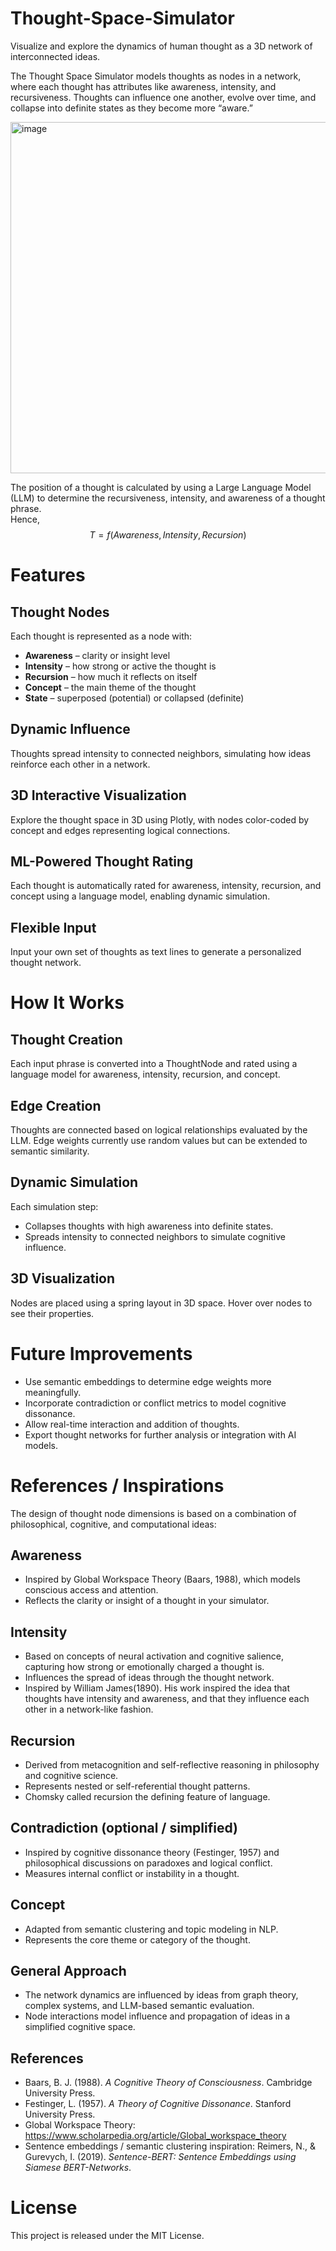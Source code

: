 # Thought-Space-Simulator
Visualize and explore the dynamics of human thought as a 3D network of interconnected ideas.

The Thought Space Simulator models thoughts as nodes in a network, where each thought has attributes like awareness, intensity, and recursiveness. Thoughts can influence one another, evolve over time, and collapse into definite states as they become more “aware.”

<img width="820" height="562" alt="image" src="https://github.com/user-attachments/assets/ec3bb429-4812-44ef-970c-bd39b1f9dca5" />

The position of a thought is calculated by using a Large Language Model (LLM) to determine the recursiveness, intensity, and awareness of a thought phrase.  
Hence,  
$$T = f(Awareness, Intensity, Recursion)$$

# Features

## Thought Nodes
Each thought is represented as a node with:

- **Awareness** – clarity or insight level  
- **Intensity** – how strong or active the thought is  
- **Recursion** – how much it reflects on itself  
- **Concept** – the main theme of the thought  
- **State** – superposed (potential) or collapsed (definite)  

## Dynamic Influence
Thoughts spread intensity to connected neighbors, simulating how ideas reinforce each other in a network.

## 3D Interactive Visualization
Explore the thought space in 3D using Plotly, with nodes color-coded by concept and edges representing logical connections.

## ML-Powered Thought Rating
Each thought is automatically rated for awareness, intensity, recursion, and concept using a language model, enabling dynamic simulation.

## Flexible Input
Input your own set of thoughts as text lines to generate a personalized thought network.

# How It Works

## Thought Creation
Each input phrase is converted into a ThoughtNode and rated using a language model for awareness, intensity, recursion, and concept.

## Edge Creation
Thoughts are connected based on logical relationships evaluated by the LLM. Edge weights currently use random values but can be extended to semantic similarity.

## Dynamic Simulation
Each simulation step:

- Collapses thoughts with high awareness into definite states.  
- Spreads intensity to connected neighbors to simulate cognitive influence.  

## 3D Visualization
Nodes are placed using a spring layout in 3D space. Hover over nodes to see their properties.

# Future Improvements

- Use semantic embeddings to determine edge weights more meaningfully.  
- Incorporate contradiction or conflict metrics to model cognitive dissonance.  
- Allow real-time interaction and addition of thoughts.  
- Export thought networks for further analysis or integration with AI models.  

# References / Inspirations

The design of thought node dimensions is based on a combination of philosophical, cognitive, and computational ideas:

## Awareness
- Inspired by Global Workspace Theory (Baars, 1988), which models conscious access and attention.  
- Reflects the clarity or insight of a thought in your simulator.

## Intensity
- Based on concepts of neural activation and cognitive salience, capturing how strong or emotionally charged a thought is.  
- Influences the spread of ideas through the thought network.
- Inspired by William James(1890). His work inspired the idea that thoughts have intensity and awareness, and that they influence each other in a network-like fashion.

## Recursion
- Derived from metacognition and self-reflective reasoning in philosophy and cognitive science.  
- Represents nested or self-referential thought patterns.
- Chomsky called recursion the defining feature of language.

## Contradiction (optional / simplified)
- Inspired by cognitive dissonance theory (Festinger, 1957) and philosophical discussions on paradoxes and logical conflict.  
- Measures internal conflict or instability in a thought.

## Concept
- Adapted from semantic clustering and topic modeling in NLP.  
- Represents the core theme or category of the thought.

## General Approach
- The network dynamics are influenced by ideas from graph theory, complex systems, and LLM-based semantic evaluation.  
- Node interactions model influence and propagation of ideas in a simplified cognitive space.

## References
- Baars, B. J. (1988). *A Cognitive Theory of Consciousness*. Cambridge University Press.  
- Festinger, L. (1957). *A Theory of Cognitive Dissonance*. Stanford University Press.  
- Global Workspace Theory: https://www.scholarpedia.org/article/Global_workspace_theory  
- Sentence embeddings / semantic clustering inspiration: Reimers, N., & Gurevych, I. (2019). *Sentence-BERT: Sentence Embeddings using Siamese BERT-Networks*.  

# License
This project is released under the MIT License.
